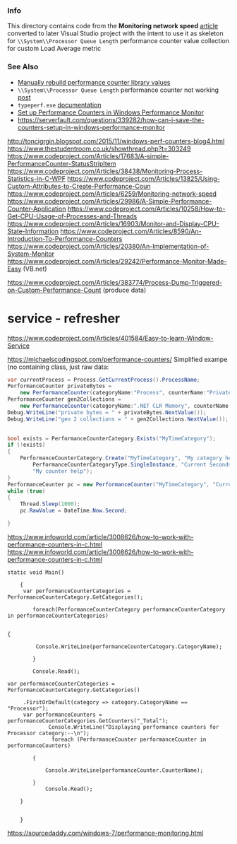### Info

This directory contains code from the __Monitoring network speed__ [article](https://www.codeproject.com/Articles/6259/Monitoring-network-speed)  converted to later Visual Studio project with the intent to use it as skeleton for  `\\System\\Processor Queue Length` performance counter value collection for custom Load Average metric 


### See Also
  * [Manually rebuild performance counter library values](https://docs.microsoft.com/en-US/troubleshoot/windows-server/performance/rebuild-performance-counter-library-values)
  * `\\System\\Processor Queue Length` performance counter 
  not working [post](https://docs.microsoft.com/en-us/answers/questions/702384/systemprocessor-queue-length-performance-counter-n.html)
  * `typeperf.exe` [documentation](https://docs.microsoft.com/en-us/windows-server/administration/windows-commands/typeperf)
  * [Set up Performance Counters in Windows Performance Monitor](https://docs.microsoft.com/en-us/dynamics365/business-central/dev-itpro/administration/set-up-performance-counters-performance-monitor)
  * https://serverfault.com/questions/339282/how-can-i-save-the-counters-setup-in-windows-performance-monitor


http://toncigrgin.blogspot.com/2015/11/windows-perf-counters-blog4.html
https://www.thestudentroom.co.uk/showthread.php?t=303249  
https://www.codeproject.com/Articles/17683/A-simple-PerformanceCounter-StatusStripItem
https://www.codeproject.com/Articles/38438/Monitoring-Process-Statistics-in-C-WPF
https://www.codeproject.com/Articles/13825/Using-Custom-Attributes-to-Create-Performance-Coun
https://www.codeproject.com/Articles/6259/Monitoring-network-speed
https://www.codeproject.com/Articles/29986/A-Simple-Performance-Counter-Application
https://www.codeproject.com/Articles/10258/How-to-Get-CPU-Usage-of-Processes-and-Threads
https://www.codeproject.com/Articles/16903/Monitor-and-Display-CPU-State-Information
https://www.codeproject.com/Articles/8590/An-Introduction-To-Performance-Counters
https://www.codeproject.com/Articles/20380/An-Implementation-of-System-Monitor
https://www.codeproject.com/Articles/29242/Performance-Monitor-Made-Easy (VB.net)

https://www.codeproject.com/Articles/383774/Process-Dump-Triggered-on-Custom-Performance-Count (produce data)
# service -  refresher
https://www.codeproject.com/Articles/401584/Easy-to-learn-Window-Service

https://michaelscodingspot.com/performance-counters/
Simplified exampe (no containing class, just raw data:
```csharp
var currentProcess = Process.GetCurrentProcess().ProcessName;
PerformanceCounter privateBytes = 
    new PerformanceCounter(categoryName:"Process", counterName:"Private Bytes", instanceName:currentProcess);
PerformanceCounter gen2Collections = 
    new PerformanceCounter(categoryName:".NET CLR Memory", counterName:"# Gen 2 Collections", instanceName:currentProcess);
Debug.WriteLine("private bytes = " + privateBytes.NextValue());
Debug.WriteLine("gen 2 collections = " + gen2Collections.NextValue());
```

```csharp
 
bool exists = PerformanceCounterCategory.Exists("MyTimeCategory");
if (!exists)
{
    PerformanceCounterCategory.Create("MyTimeCategory", "My category help",
        PerformanceCounterCategoryType.SingleInstance, "Current Seconds",
        "My counter help");
}
PerformanceCounter pc = new PerformanceCounter("MyTimeCategory", "Current Seconds", false);
while (true)
{
    Thread.Sleep(1000);
    pc.RawValue = DateTime.Now.Second;

}
```
https://www.infoworld.com/article/3008626/how-to-work-with-performance-counters-in-c.html
https://www.infoworld.com/article/3008626/how-to-work-with-performance-counters-in-c.html
```
static void Main()

    {
     var performanceCounterCategories = PerformanceCounterCategory.GetCategories();

        foreach(PerformanceCounterCategory performanceCounterCategory in performanceCounterCategories)


{

         Console.WriteLine(performanceCounterCategory.CategoryName);

        }

        Console.Read();

var performanceCounterCategories = PerformanceCounterCategory.GetCategories()

     .FirstOrDefault(category => category.CategoryName == "Processor");
     var performanceCounters = performanceCounterCategories.GetCounters("_Total");
             Console.WriteLine("Displaying performance counters for Processor category:--\n");
              foreach (PerformanceCounter performanceCounter in performanceCounters)

        {
        
            Console.WriteLine(performanceCounter.CounterName);

        }
            Console.Read();

    }


    }
```
https://sourcedaddy.com/windows-7/performance-monitoring.html



